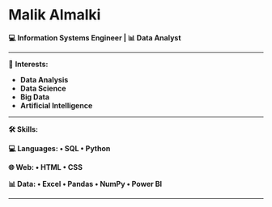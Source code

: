 # Malik Almalki

**💻 Information Systems Engineer | 📊 Data Analyst**

---

🎯 **Interests:** 
- **Data Analysis**
- **Data Science**
- **Big Data**
- **Artificial Intelligence** 

---

**🛠️ Skills:**

**💻 Languages: • SQL • Python**

**🌐 Web: • HTML • CSS** 

**📊 Data: • Excel • Pandas • NumPy • Power BI** 


---






